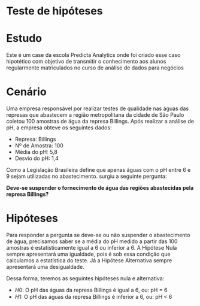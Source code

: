 # Teste de hipóteses

# Estudo
Este é um case da escola Predicta Analytics onde foi criado esse caso hipotético com objetivo de transmitir o conhecimento aos alunos
regularmente matriculados no curso de análise de dados para negócios

# Cenário
Uma empresa responsável por realizar testes de qualidade nas águas das represas que abastecem a região
metropolitana da cidade de São Paulo coletou 100 amostras de água da represa Billings. Após realizar a
análise de pH, a empresa obteve os seguintes dados:

- Represa: Billings
- Nº de Amostra: 100
- Média do pH: 5,8
- Desvio do pH: 1,4

Como a Legislação Brasileira define que apenas águas com o pH entre 6 e 9 sejam utilizadas no abastecimento.
surgiu a seguinte pergunta:

**Deve-se suspender o fornecimento de água das regiões abastecidas pela represa Billings?**

# Hipóteses

Para responder a pergunta se deve-se ou não suspender o abastecimento de água, precisamos saber se a média do pH medido a partir das 100 amostras é
estatisticamente igual a 6 ou inferior a 6. A Hipótese Nula sempre apresentará uma igualdade, pois é sob essa condição que calculamos a estatística do 
teste. Já a Hipótese Alternativa sempre apresentará uma desigualdade.

Dessa forma, teremos as seguintes hipóteses nula e alternativa:
- 𝐻0: O pH das águas da represa Billings é igual a 6, ou: pH = 6
- 𝐻1: O pH das águas da represa Billings é inferior a 6, ou: pH < 6
